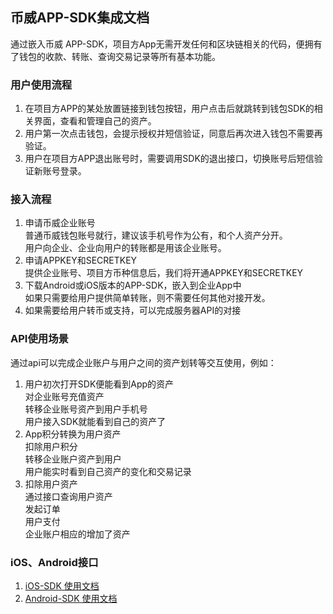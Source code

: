 ## 币威APP-SDK集成文档
通过嵌入币威 APP-SDK，项目方App无需开发任何和区块链相关的代码，便拥有了钱包的收款、转账、查询交易记录等所有基本功能。

### 用户使用流程
1. 在项目方APP的某处放置链接到钱包按钮，用户点击后就跳转到钱包SDK的相关界面，查看和管理自己的资产。
2. 用户第一次点击钱包，会提示授权并短信验证，同意后再次进入钱包不需要再验证。
3. 用户在项目方APP退出账号时，需要调用SDK的退出接口，切换账号后短信验证新账号登录。

### 接入流程
1. 申请币威企业账号  
  普通币威钱包账号就行，建议该手机号作为公有，和个人资产分开。  
  用户向企业、企业向用户的转账都是用该企业账号。
2. 申请APPKEY和SECRETKEY  
  提供企业账号、项目方币种信息后，我们将开通APPKEY和SECRETKEY
3. 下载Android或iOS版本的APP-SDK，嵌入到企业App中  
  如果只需要给用户提供简单转账，则不需要任何其他对接开发。
4. 如果需要给用户转币或支持，可以完成服务器API的对接

### API使用场景
通过api可以完成企业账户与用户之间的资产划转等交互使用，例如：
1. 用户初次打开SDK便能看到App的资产  
对企业账号充值资产  
转移企业账号资产到用户手机号  
用户接入SDK就能看到自己的资产了
2. App积分转换为用户资产  
扣除用户积分  
转移企业账户资产到用户  
用户能实时看到自己资产的变化和交易记录
3. 扣除用户资产  
通过接口查询用户资产  
发起订单  
用户支付  
企业账户相应的增加了资产

### iOS、Android接口
1. [iOS-SDK 使用文档](https://github.com/bitcv/iOS-BitcvWalletSDK)
2. [Android-SDK 使用文档](https://github.com/bitcv/Android-BitcvWalletSDK)

